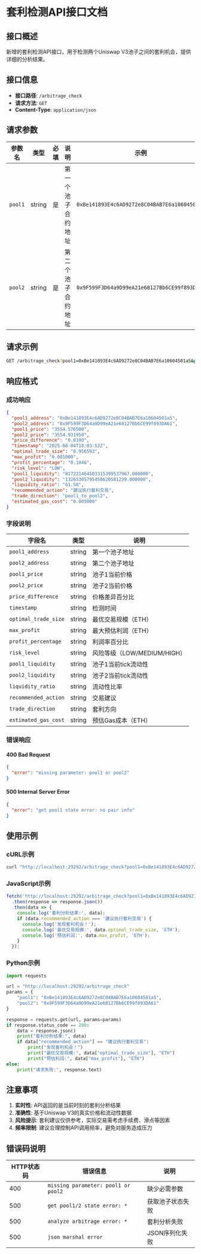 # 套利检测API接口文档

## 接口概述

新增的套利检测API接口，用于检测两个Uniswap V3池子之间的套利机会，提供详细的分析结果。

## 接口信息

- **接口路径**: `/arbitrage_check`
- **请求方法**: `GET`
- **Content-Type**: `application/json`

## 请求参数

| 参数名 | 类型 | 必填 | 说明 | 示例 |
|--------|------|------|------|------|
| `pool1` | string | 是 | 第一个池子合约地址 | `0xBe141893E4c6AD9272e8C04BAB7E6a10604501a5` |
| `pool2` | string | 是 | 第二个池子合约地址 | `0x9F599F3D64a9D99eA21e68127Bb6CE99f893DA61` |

## 请求示例

```bash
GET /arbitrage_check?pool1=0xBe141893E4c6AD9272e8C04BAB7E6a10604501a5&pool2=0x9F599F3D64a9D99eA21e68127Bb6CE99f893DA61
```

## 响应格式

### 成功响应

```json
{
  "pool1_address": "0xBe141893E4c6AD9272e8C04BAB7E6a10604501a5",
  "pool2_address": "0x9F599F3D64a9D99eA21e68127Bb6CE99f893DA61",
  "pool1_price": "3554.576500",
  "pool2_price": "3554.931958",
  "price_difference": "0.0100",
  "timestamp": "2025-08-04T18:03:52Z",
  "optimal_trade_size": "0.956593",
  "max_profit": "0.001000",
  "profit_percentage": "0.1046",
  "risk_level": "LOW",
  "pool1_liquidity": "817221464503315399537967.000000",
  "pool2_liquidity": "13265305795458620581239.000000",
  "liquidity_ratio": "61.58",
  "recommended_action": "建议执行套利交易",
  "trade_direction": "pool1_to_pool2",
  "estimated_gas_cost": "0.005000"
}
```

### 字段说明

| 字段名 | 类型 | 说明 |
|--------|------|------|
| `pool1_address` | string | 第一个池子地址 |
| `pool2_address` | string | 第二个池子地址 |
| `pool1_price` | string | 池子1当前价格 |
| `pool2_price` | string | 池子2当前价格 |
| `price_difference` | string | 价格差异百分比 |
| `timestamp` | string | 检测时间 |
| `optimal_trade_size` | string | 最优交易规模（ETH） |
| `max_profit` | string | 最大预估利润（ETH） |
| `profit_percentage` | string | 利润率百分比 |
| `risk_level` | string | 风险等级（LOW/MEDIUM/HIGH） |
| `pool1_liquidity` | string | 池子1当前tick流动性 |
| `pool2_liquidity` | string | 池子2当前tick流动性 |
| `liquidity_ratio` | string | 流动性比率 |
| `recommended_action` | string | 交易建议 |
| `trade_direction` | string | 套利方向 |
| `estimated_gas_cost` | string | 预估Gas成本（ETH） |

### 错误响应

#### 400 Bad Request
```json
{
  "error": "missing parameter: pool1 or pool2"
}
```

#### 500 Internal Server Error
```json
{
  "error": "get pool1 state error: no pair info"
}
```

## 使用示例

### cURL示例
```bash
curl "http://localhost:29292/arbitrage_check?pool1=0xBe141893E4c6AD9272e8C04BAB7E6a10604501a5&pool2=0x9F599F3D64a9D99eA21e68127Bb6CE99f893DA61"
```

### JavaScript示例
```javascript
fetch('http://localhost:29292/arbitrage_check?pool1=0xBe141893E4c6AD9272e8C04BAB7E6a10604501a5&pool2=0x9F599F3D64a9D99eA21e68127Bb6CE99f893DA61')
  .then(response => response.json())
  .then(data => {
    console.log('套利分析结果:', data);
    if (data.recommended_action === '建议执行套利交易') {
      console.log('发现套利机会！');
      console.log('最优交易规模:', data.optimal_trade_size, 'ETH');
      console.log('预估利润:', data.max_profit, 'ETH');
    }
  });
```

### Python示例
```python
import requests

url = "http://localhost:29292/arbitrage_check"
params = {
    "pool1": "0xBe141893E4c6AD9272e8C04BAB7E6a10604501a5",
    "pool2": "0x9F599F3D64a9D99eA21e68127Bb6CE99f893DA61"
}

response = requests.get(url, params=params)
if response.status_code == 200:
    data = response.json()
    print("套利分析结果:", data)
    if data["recommended_action"] == "建议执行套利交易":
        print("发现套利机会！")
        print("最优交易规模:", data["optimal_trade_size"], "ETH")
        print("预估利润:", data["max_profit"], "ETH")
else:
    print("请求失败:", response.text)
```

## 注意事项

1. **实时性**: API返回的是当前时刻的套利分析结果
2. **准确性**: 基于Uniswap V3的真实价格和流动性数据
3. **风险提示**: 套利建议仅供参考，实际交易需考虑手续费、滑点等因素
4. **频率限制**: 建议合理控制API调用频率，避免对服务造成压力

## 错误码说明

| HTTP状态码 | 错误信息 | 说明 |
|------------|----------|------|
| 400 | `missing parameter: pool1 or pool2` | 缺少必需参数 |
| 500 | `get pool1/2 state error: *` | 获取池子状态失败 |
| 500 | `analyze arbitrage error: *` | 套利分析失败 |
| 500 | `json marshal error` | JSON序列化失败 | 